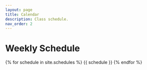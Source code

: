 ```yaml
---
layout: page
title: Calendar
description: Class schedule.
nav_order: 2
---
```


# Weekly Schedule

{% for schedule in site.schedules %}
  {{ schedule }}
{% endfor %}
